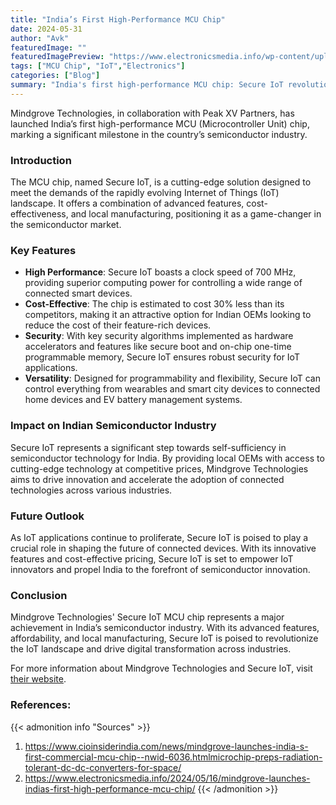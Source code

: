 ```yaml
---
title: "India’s First High-Performance MCU Chip"
date: 2024-05-31
author: "Avk"
featuredImage: ""
featuredImagePreview: "https://www.electronicsmedia.info/wp-content/uploads/2024/05/High-Performance-MCU-Chip.png"
tags: ["MCU Chip", "IoT","Electronics"]
categories: ["Blog"]
summary: "India's first high-performance MCU chip: Secure IoT revolutionizes IoT affordability."
---
```


Mindgrove Technologies, in collaboration with Peak XV Partners, has launched India’s first high-performance MCU (Microcontroller Unit) chip, marking a significant milestone in the country’s semiconductor industry.

<!-- ![Mindgrove MCU Chip](/images/mindgrove_chip.jpg) -->

### Introduction

The MCU chip, named Secure IoT, is a cutting-edge solution designed to meet the demands of the rapidly evolving Internet of Things (IoT) landscape. It offers a combination of advanced features, cost-effectiveness, and local manufacturing, positioning it as a game-changer in the semiconductor market.

### Key Features

- **High Performance**: Secure IoT boasts a clock speed of 700 MHz, providing superior computing power for controlling a wide range of connected smart devices.
- **Cost-Effective**: The chip is estimated to cost 30% less than its competitors, making it an attractive option for Indian OEMs looking to reduce the cost of their feature-rich devices.
- **Security**: With key security algorithms implemented as hardware accelerators and features like secure boot and on-chip one-time programmable memory, Secure IoT ensures robust security for IoT applications.
- **Versatility**: Designed for programmability and flexibility, Secure IoT can control everything from wearables and smart city devices to connected home devices and EV battery management systems.

### Impact on Indian Semiconductor Industry

Secure IoT represents a significant step towards self-sufficiency in semiconductor technology for India. By providing local OEMs with access to cutting-edge technology at competitive prices, Mindgrove Technologies aims to drive innovation and accelerate the adoption of connected technologies across various industries.

### Future Outlook

As IoT applications continue to proliferate, Secure IoT is poised to play a crucial role in shaping the future of connected devices. With its innovative features and cost-effective pricing, Secure IoT is set to empower IoT innovators and propel India to the forefront of semiconductor innovation.

### Conclusion

Mindgrove Technologies' Secure IoT MCU chip represents a major achievement in India’s semiconductor industry. With its advanced features, affordability, and local manufacturing, Secure IoT is poised to revolutionize the IoT landscape and drive digital transformation across industries.

For more information about Mindgrove Technologies and Secure IoT, visit [their website](https://www.mindgrovetech.in/).

### **References:**
{{< admonition info "Sources" >}}
1. https://www.cioinsiderindia.com/news/mindgrove-launches-india-s-first-commercial-mcu-chip--nwid-6036.htmlmicrochip-preps-radiation-tolerant-dc-dc-converters-for-space/
2. https://www.electronicsmedia.info/2024/05/16/mindgrove-launches-indias-first-high-performance-mcu-chip/
{{< /admonition >}}
